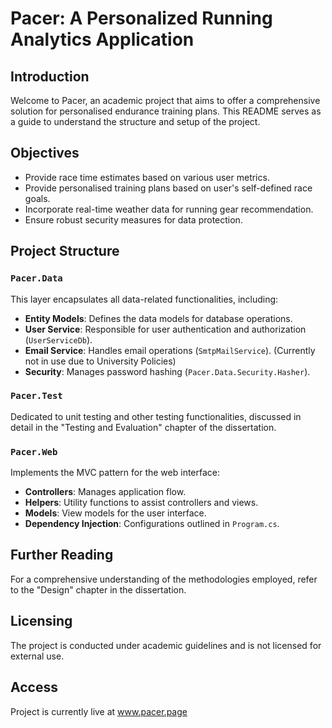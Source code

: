 # Pacer: A Personalized Running Analytics Application

## Introduction

Welcome to Pacer, an academic project that aims to offer a comprehensive solution for personalised endurance training plans. This README serves as a guide to understand the structure and setup of the project.

## Objectives

- Provide race time estimates based on various user metrics.
- Provide personalised training plans based on user's self-defined race goals.
- Incorporate real-time weather data for running gear recommendation.
- Ensure robust security measures for data protection.

## Project Structure

### `Pacer.Data`

This layer encapsulates all data-related functionalities, including:

- **Entity Models**: Defines the data models for database operations.
- **User Service**: Responsible for user authentication and authorization (`UserServiceDb`).
- **Email Service**: Handles email operations (`SmtpMailService`). (Currently not in use due to University Policies)
- **Security**: Manages password hashing (`Pacer.Data.Security.Hasher`).

### `Pacer.Test`

Dedicated to unit testing and other testing functionalities, discussed in detail in the "Testing and Evaluation" chapter of the dissertation.

### `Pacer.Web`

Implements the MVC pattern for the web interface:

- **Controllers**: Manages application flow.
- **Helpers**: Utility functions to assist controllers and views.
- **Models**: View models for the user interface.
- **Dependency Injection**: Configurations outlined in `Program.cs`.

## Further Reading

For a comprehensive understanding of the methodologies employed, refer to the "Design" chapter in the dissertation.

## Licensing

The project is conducted under academic guidelines and is not licensed for external use.

## Access

Project is currently live at www.pacer.page
